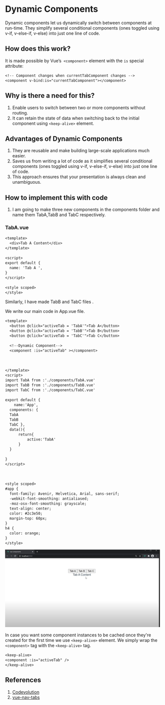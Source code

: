  # Dynamic Components
Dynamic components let us dynamically switch between components at run-time. They simplify several conditional components (ones toggled using v-if, v-else-if, v-else) into just one line of code.

## How does this work?
It is made possible by Vue’s``` <component>``` element with the ```is``` special attribute:
```
<!-- Component changes when currentTabComponent changes -->
<component v-bind:is="currentTabComponent"></component>
```
## Why is there a need for this?
1. Enable users to switch between two or more components without routing.  
2. It can retain the state of data when switching back to the initial component using ```<keep-alive>``` element.  

## Advantages of Dynamic Components
1. They are  reusable and make building large-scale applications much easier.
2. Saves us from writing a lot of code as it simplifies several conditional components (ones toggled using v-if, v-else-if, v-else) into just one line of code.
3. This approach ensures that your presentation is always clean and unambiguous.
## How to implement this with code
1. I am going to make three new components in the components folder and name them TabA,TabB and TabC respectively.
### TabA.vue
```
<template>
  <div>Tab A Content</div>
</template>

<script>
export default {
  name: 'Tab A ',
}
</script>

<style scoped>
</style>
```
Similarly, I have made TabB and TabC files .  
  
We write our main code in App.vue file.
```
<template>
  <button @click="activeTab = 'TabA'">Tab A</button>
  <button @click="activeTab = 'TabB'">Tab B</button>
  <button @click="activeTab = 'TabC'">Tab C</button>

  <!--Dynamic Component-->
  <component :is="activeTab" ></component>



</template>
<script>
import TabA from :'./components/TabA.vue'
import TabB from :'./components/TabB.vue'
import TabC from :'./components/TabC.vue'

export default {
    name:'App',
  components: { 
  TabA
  TabB
  TabC },
  data(){
      return{
          active:'TabA'
      }
  }
    
}
</script>



<style scoped>
#app {
  font-family: Avenir, Helvetica, Arial, sans-serif;
  -webkit-font-smoothing: antialiased;
  -moz-osx-font-smoothing: grayscale;
  text-align: center;
  color: #2c3e50;
  margin-top: 60px;
}
h4 {
  color: orange;
}
</style>
```  
![OUTPUT](./assests/E.PNG)  

In case you want some component instances to be cached once they're created for the first time we use ```<keep-alive>``` element. We simply wrap the ```<component>``` tag with the ```<keep-alive>``` tag.
```
<keep-alive>
<component :is="activeTab" />
</keep-alive>  

```

## References
1. [Codevolution](https://www.youtube.com/playlist?list=PLC3y8-rFHvwgeQIfSDtEGVvvSEPDkL_1f)
2. [vue-nav-tabs](https://cristijora.github.io/vue-tabs/#/)


 






